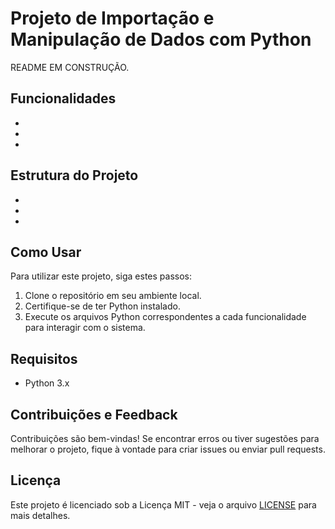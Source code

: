 # Projeto de Importação e Manipulação de Dados com Python

README EM CONSTRUÇÃO.

## Funcionalidades

-
-
-

## Estrutura do Projeto

-
-
-

## Como Usar

Para utilizar este projeto, siga estes passos:

1. Clone o repositório em seu ambiente local.
2. Certifique-se de ter Python instalado.
3. Execute os arquivos Python correspondentes a cada funcionalidade para interagir com o sistema.

## Requisitos

- Python 3.x

## Contribuições e Feedback

Contribuições são bem-vindas! Se encontrar erros ou tiver sugestões para melhorar o projeto, fique à vontade para criar issues ou enviar pull requests.

## Licença

Este projeto é licenciado sob a Licença MIT - veja o arquivo [LICENSE](LICENSE) para mais detalhes.
